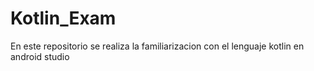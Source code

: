 # Kotlin_Exam
En este repositorio se realiza la familiarizacion con el lenguaje kotlin en android studio
